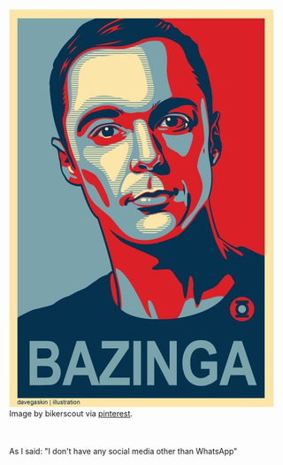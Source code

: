 <img src="bazinga.jpg" alt="Bazinha!"/>
<figcaption>Image by bikerscout via <a href="https://br.pinterest.com/pin/59954238761643234/">pinterest</a>.</figcaption>
<br>
<br>
<br>
As I said: "I don't have any social media other than WhatsApp"
